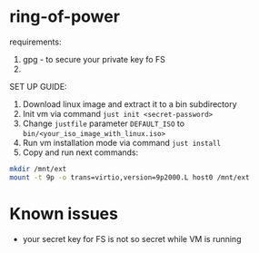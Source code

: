 # ring-of-power

requirements: 
1. gpg - to secure your private key fo FS
2. 

SET UP GUIDE:

1. Download linux image and extract it to a bin subdirectory
2. Init vm via command `just init <secret-password>`
3. Change `justfile` parameter `DEFAULT_ISO` to `bin/<your_iso_image_with_linux.iso>`
4. Run vm installation mode via command `just install`
5. Copy and run next commands:

````bash
mkdir /mnt/ext
mount -t 9p -o trans=virtio,version=9p2000.L host0 /mnt/ext
````

# Known issues

* your secret key for FS is not so secret while VM is running